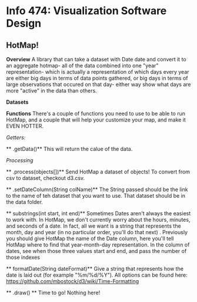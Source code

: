 # Info 474: Visualization Software Design

## HotMap!

**Overview**
A library that can take a dataset with Date date and convert it to an aggregate hotmap- all of the data combined into one "year" representation- which is actually a representation of which days every year are either big days in terms of data points gathered, or big days in terms of large observations that occured on that day- either way show what days are more "active" in the data than others.


**Datasets**


**Functions** 
There's a couple of functions you need to use to be able to run HotMap, and a couple that will help your customize your map, and make it EVEN HOTTER.

*Getters:*

** .getData()**
This will return the calue of the data.

*Processing*

** .process(objects[])**
Send HotMap a dataset of objects!  To convert from csv to dataset, checkout d3.csv.



** .setDateColumn(String colName)**
The String passed should be the link to the name of teh dataset that you want to use.  That dataset should be in the data folder. 


** substrings(int start, int end)**
Sometimes Dates aren't always the easiest to work with.  In HotMap, we don't currently worry about the hours, minutes, and seconds of a date.
In fact, all we want is a string that represents the month, day and year (in no particular order, you'll do that next) .  Previously you should give HotMap the 
name of the Date column, here you'll tell HotMap where to find that year-month-day representation.  In the column of dates, see when those three values start and end, and 
pass the number of those indexes 

** formatDate(String dateFormat)**
Give a string that represents how the date is laid out (for example "%m/%d/%Y").  All options can be found here: https://github.com/mbostock/d3/wiki/Time-Formatting

** .draw() **
Time to go!  Nothing here!